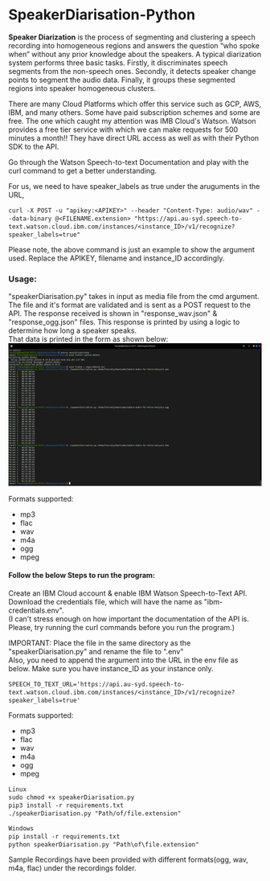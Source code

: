 # SpeakerDiarisation-Python

**Speaker Diarization** is the process of segmenting and clustering a speech recording into homogeneous regions and answers the question “who spoke when” without any prior knowledge about the speakers. A typical diarization system performs three basic tasks. Firstly, it discriminates speech segments from the non-speech ones. Secondly, it detects speaker change points to segment the audio data. Finally, it groups these segmented regions into speaker homogeneous clusters. 

There are many Cloud Platforms which offer this service such as GCP, AWS, IBM, and many others. Some have paid subscription schemes and some are free. The one which caught my attention was IMB Cloud's Watson. Watson provides a free tier service with which we can make requests for 500 minutes a month!! They have direct URL access as well as with their Python SDK to the API.  

Go through the Watson Speech-to-text Documentation and play with the curl command to get a better understanding.

For us, we need to have speaker_labels as true under the aruguments in the URL,
```
curl -X POST -u "apikey:<APIKEY>" --header "Content-Type: audio/wav" --data-binary @<FILENAME.extension> "https://api.au-syd.speech-to-text.watson.cloud.ibm.com/instances/<instance_ID>/v1/recognize?speaker_labels=true"
```
Please note, the above command is just an example to show the argument used. Replace the APIKEY, filename and instance_ID accordingly.

### Usage:
"speakerDiarisation.py" takes in input as media file from the cmd argument. The file and it's format are validated and is sent as a POST request to the API. The response received is shown in "response_wav.json" & "response_ogg.json" files. This response is printed by using a logic to determine how long a speaker speaks.  
That data is printed in the form as shown below:
  ![Output](output.png)

Formats supported: 
* mp3 
* flac 
* wav 
* m4a
* ogg
* mpeg

#### Follow the below Steps to run the program:
Create an IBM Cloud account & enable IBM Watson Speech-to-Text API. Download the credentials file, which will have the name as "ibm-credentials.env".  
(I can't stress enough on how important the documentation of the API is. Please, try running the curl commands before you run the program.)

IMPORTANT: Place the file in the same directory as the "speakerDiarisation.py" and rename the file to ".env"  
Also, you need to append the argument into the URL in the env file as below. Make sure you have instance_ID as your instance only. 
```
SPEECH_TO_TEXT_URL='https://api.au-syd.speech-to-text.watson.cloud.ibm.com/instances/<instance_ID>/v1/recognize?speaker_labels=true'
```

Formats supported: 
* mp3 
* flac 
* wav 
* m4a
* ogg
* mpeg

```
Linux 
sudo chmod +x speakerDiarisation.py
pip3 install -r requirements.txt
./speakerDiarisation.py "Path/of/file.extension" 
```
```
Windows
pip install -r requirements.txt
python speakerDiarisation.py "Path\of\file.extension"
```

Sample Recordings have been provided with different formats(ogg, wav, m4a, flac) under the recordings folder. 